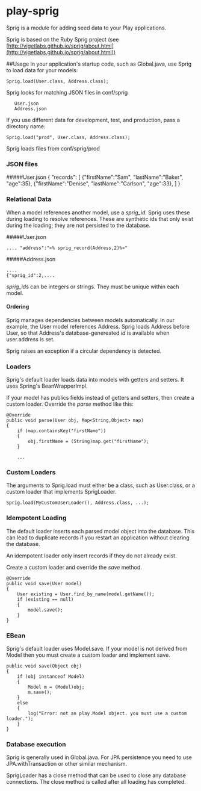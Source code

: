 play-sprig
==========

Sprig is a module for adding seed data to your Play applications.

Sprig is based on the Ruby Sprig project (see [http://vigetlabs.github.io/sprig/about.html](http://vigetlabs.github.io/sprig/about.html))


##Usage
In your application's startup code, such as Global.java, use Sprig to load data for your models:
 
    Sprig.load(User.class, Address.class);

Sprig looks for matching JSON files in conf/sprig

       User.json
       Address.json
    
If you use different data for development, test, and production, pass a directory name:

    Sprig.load("prod", User.class, Address.class);

Sprig loads files from conf/sprig/prod

### JSON files
#####User.json
    {
    "records": [
         {"firstName":"Sam", "lastName":"Baker", "age":35},
         {"firstName":"Denise", "lastName":"Carlson", "age":33},
         ]
    }
      
### Relational Data
When a model references another model, use a *sprig_id*.  Sprig uses these during loading to resolve references.
These are synthetic ids that only exist during the loading; they are not persisted to the database.

#####User.json

    .... "address":"<% sprig_record(Address,2)%>"

#####Address.json

    ....
    {"sprig_id":2,....

*sprig_id*s can be integers or strings.  They must be unique within each model. 

#### Ordering
Sprig manages dependencies between models automatically.  In our example, the User model references Address. Sprig loads Address before User, so that Address's database-genereated *id* is available when user.address is set.

Sprig raises an exception if a circular dependency is detected.

### Loaders
Sprig's default loader loads data into models with getters and setters.  It uses Spring's BeanWrapperImpl.

If your model has publics fields instead of getters and setters, then create a custom loader.
Override the *parse* method like this:

    @Override
    public void parse(User obj, Map<String,Object> map)
    {
        if (map.containsKey("firstName"))
        {
            obj.firstName = (String)map.get("firstName");
        }

        ...




### Custom Loaders
The arguments to Sprig.load must either be a class, such as User.class, or a custom loader that implements SprigLoader.

    Sprig.load(MyCustomUserLoader(), Address.class, ...);

### Idempotent Loading
The default loader inserts each parsed model object into the database. This can lead to duplicate records if you restart an application without clearing the database.

An idempotent loader only insert records if they do not already exist.     

Create a custom loader and override the *save* method.

    @Override
    public void save(User model) 
    {
        User existing = User.find_by_name(model.getName());
        if (existing == null)
        {
            model.save();
        }
    }


### EBean
Sprig's default loader uses Model.save. If your model is not derived from Model then you must create
a custom loader and implement save.

	public void save(Object obj) 
	{
		if (obj instanceof Model)
		{
			Model m = (Model)obj;
			m.save();
		}
		else
		{
			log("Error: not an play.Model object. you must use a custom loader.");
		}
	}


### Database execution
Sprig is generally used in Global.java.  For JPA persistence you need to use JPA.withTransaction or other similar mechanism.

SprigLoader has a close method that can be used to close any database connections. The close method is called after all loading has completed.
